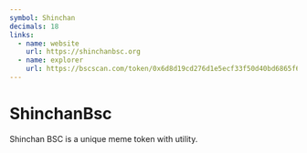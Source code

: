 ```yaml
---
symbol: Shinchan
decimals: 18
links:
  - name: website
    url: https://shinchanbsc.org
  - name: explorer
    url: https://bscscan.com/token/0x6d8d19cd276d1e5ecf33f50d40bd6865f614649c
---
```


# ShinchanBsc

Shinchan BSC is a unique meme token with utility.
